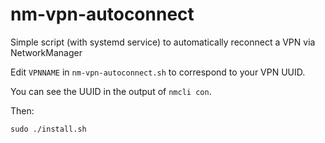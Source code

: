 # nm-vpn-autoconnect
Simple script (with systemd service) to automatically reconnect a VPN via NetworkManager

Edit `VPNNAME` in `nm-vpn-autoconnect.sh` to correspond to your VPN UUID.

You can see the UUID in the output of `nmcli con`.

Then:

    sudo ./install.sh
